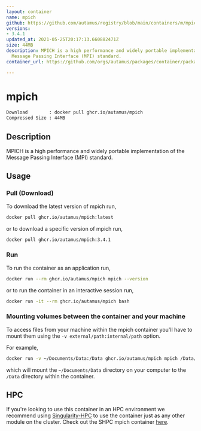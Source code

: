 ```yaml
---
layout: container
name: mpich
github: https://github.com/autamus/registry/blob/main/containers/m/mpich/spack.yaml
versions:
- 3.4.1
updated_at: 2021-05-25T20:17:13.660882471Z
size: 44MB
description: MPICH is a high performance and widely portable implementation of the
  Message Passing Interface (MPI) standard.
container_url: https://github.com/orgs/autamus/packages/container/package/mpich

---
```

# mpich
```bash 
Download        : docker pull ghcr.io/autamus/mpich
Compressed Size : 44MB
```

## Description
MPICH is a high performance and widely portable implementation of the Message Passing Interface (MPI) standard.

## Usage
### Pull (Download)
To download the latest version of mpich run,

```bash
docker pull ghcr.io/autamus/mpich:latest
```

or to download a specific version of mpich run,

```bash
docker pull ghcr.io/autamus/mpich:3.4.1
```
### Run
To run the container as an application run,
```bash
docker run --rm ghcr.io/autamus/mpich mpich --version
```

or to run the container in an interactive session run,
```bash
docker run -it --rm ghcr.io/autamus/mpich bash
```

### Mounting volumes between the container and your machine
To access files from your machine within the mpich container you'll have to mount them using the `-v external/path:internal/path` option.

For example,
```bash
docker run -v ~/Documents/Data:/Data ghcr.io/autamus/mpich mpich /Data/myData.csv
```
which will mount the `~/Documents/Data` directory on your computer to the `/Data` directory within the container.

## HPC
If you're looking to use this container in an HPC environment we recommend using [Singularity-HPC](https://singularity-hpc.readthedocs.io) to use the container just as any other module on the cluster. Check out the SHPC mpich container [here](https://singularityhub.github.io/singularity-hpc/r/ghcr.io-autamus-mpich/).